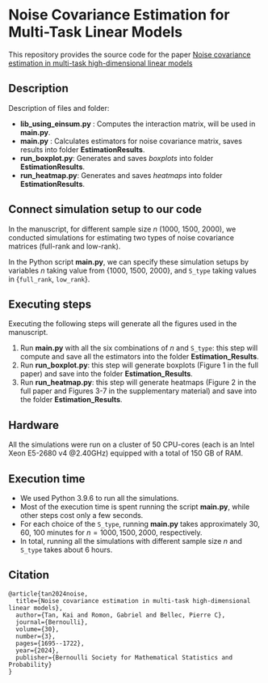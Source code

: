 # Noise Covariance Estimation for Multi-Task Linear Models

This repository provides the source code for the paper 
[Noise covariance estimation in multi-task high-dimensional linear models](https://projecteuclid.org/journals/bernoulli/volume-30/issue-3/Noise-covariance-estimation-in-multi-task-high-dimensional-linear-models/10.3150/23-BEJ1644.short)

## Description

Description of files and folder:

* **lib_using_einsum.py** : Computes the interaction matrix, will be used in **main.py**.
* **main.py** : Calculates estimators for noise covariance matrix, saves results into folder **EstimationResults**.
* **run_boxplot.py**: Generates and saves *boxplots* into folder **EstimationResults**.
* **run_heatmap.py**: Generates and saves *heatmaps* into folder **EstimationResults**.

## Connect simulation setup to our code

In the manuscript, for different sample size $n$ (1000, 1500, 2000), we conducted simulations for estimating two types of noise covariance matrices (full-rank and low-rank). 

In the Python script **main.py**, we can specify these simulation setups by variables $n$ taking value from {1000, 1500, 2000}, and `S_type` taking values in {`full_rank`, `low_rank`}. 

## Executing steps

Executing the following steps will generate all the figures used in the manuscript. 

1. Run **main.py** with all the six combinations of $n$ and `S_type`: this step will compute and save all the estimators into the folder **Estimation_Results**.
3. Run **run_boxplot.py**: this step will generate boxplots (Figure 1 in the full paper) and save into the folder **Estimation_Results**.
4. Run **run_heatmap.py**: this step will generate heatmaps (Figure 2 in the full paper and Figures 3-7 in the supplementary material) and save into the folder **Estimation_Results**.

## Hardware
All the simulations were run on a cluster of 50 CPU-cores (each is an Intel Xeon E5-2680 v4 @2.40GHz) equipped with a total of 150 GB of RAM. 

## Execution time
* We used Python 3.9.6 to run all the simulations. 
* Most of the execution time is spent running the script **main.py**, while other steps cost only a few seconds.
* For each choice of the `S_type`, running **main.py** takes approximately 30, 60, 100 minutes for $n=1000, 1500, 2000$, respectively. 
* In total, running all the simulations with different sample size $n$ and `S_type` takes about 6 hours. 

## Citation
```
@article{tan2024noise,
  title={Noise covariance estimation in multi-task high-dimensional linear models},
  author={Tan, Kai and Romon, Gabriel and Bellec, Pierre C},
  journal={Bernoulli},
  volume={30},
  number={3},
  pages={1695--1722},
  year={2024},
  publisher={Bernoulli Society for Mathematical Statistics and Probability}
}
```
